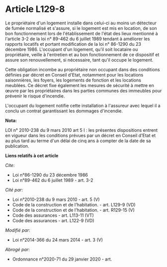 # Article L129-8

Le propriétaire d'un logement installe dans celui-ci au moins un détecteur de fumée normalisé et s'assure, si le logement est
mis en location, de son bon fonctionnement lors de l'établissement de l'état des lieux mentionné à l'article 3-2 de la loi n°
89-462 du 6 juillet 1989 tendant à améliorer les rapports locatifs et portant modification de la loi n° 86-1290 du 23
décembre 1986. L'occupant d'un logement, qu'il soit locataire ou propriétaire, veille à l'entretien et au bon fonctionnement
de ce dispositif et assure son renouvellement, si nécessaire, tant qu'il occupe le logement. 

Cette obligation incombe au propriétaire non occupant dans des conditions définies par décret en Conseil d'Etat, notamment
pour les locations saisonnières, les foyers, les logements de fonction et les locations meublées. Ce décret fixe également
les mesures de sécurité à mettre en œuvre par les propriétaires dans les parties communes des immeubles pour prévenir le
risque d'incendie. 

L'occupant du logement notifie cette installation à l'assureur avec lequel il a conclu un contrat garantissant les dommages
d'incendie.

**Nota:**

LOI n° 2010-238 du 9 mars 2010 art 5 I : les présentes dispositions entrent en vigueur dans les conditions prévues par un
décret en Conseil d'Etat et au plus tard au terme d'un délai de cinq ans à compter de la date de sa publication.

**Liens relatifs à cet article**

_Cite_:

  - Loi n°86-1290 du 23 décembre 1986
  - Loi n°89-462 du 6 juillet 1989 - art. 3-2

_Cité par_:

  - Loi n°2010-238 du 9 mars 2010 - art. 5 (V)
  - Code de la construction et de l'habitation. - art. L129-9 (VD)
  - Code de la construction et de l'habitation. - art. R129-15 (V)
  - Code des assurances - art. L113-11 (VT)
  - Code des assurances - art. L122-9 (VD)

_Modifié par_:

  - Loi n°2014-366 du 24 mars 2014 - art. 3 (V)

_Abrogé par_:

  - Ordonnance n°2020-71 du 29 janvier 2020 - art.

